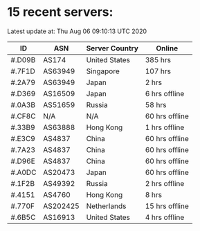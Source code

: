 # 15 recent servers:

Latest update at: Thu Aug 06 09:10:13 UTC 2020

| ID | ASN | Server Country | Online |
| -- | --- | -------------- | ------ |
| #.D09B | AS174 | United States | 385 hrs |
| #.7F1D | AS63949 | Singapore | 107 hrs |
| #.2A79 | AS63949 | Japan | 2 hrs |
| #.D369 | AS16509 | Japan | 6 hrs offline |
| #.0A3B | AS51659 | Russia | 58 hrs |
| #.CF8C | N/A | N/A | 60 hrs offline |
| #.33B9 | AS63888 | Hong Kong | 1 hrs offline |
| #.E3C9 | AS4837 | China | 60 hrs offline |
| #.7A23 | AS4837 | China | 60 hrs offline |
| #.D96E | AS4837 | China | 60 hrs offline |
| #.A0DC | AS20473 | Japan | 60 hrs offline |
| #.1F2B | AS49392 | Russia | 2 hrs offline |
| #.4151 | AS4760 | Hong Kong | 8 hrs |
| #.770F | AS202425 | Netherlands | 15 hrs offline |
| #.6B5C | AS16913 | United States | 4 hrs offline |

